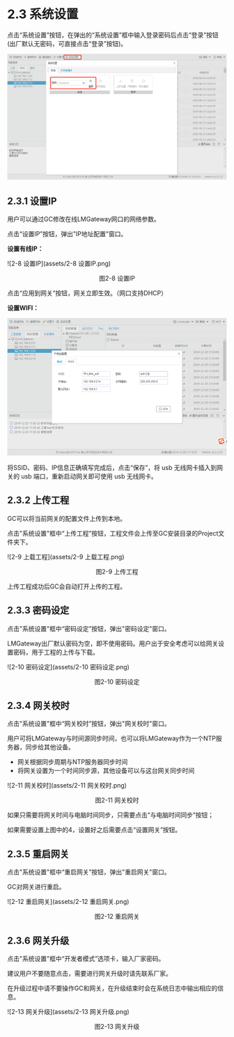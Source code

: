 # 2.3 系统设置

点击“系统设置”按钮，在弹出的“系统设置”框中输入登录密码后点击“登录”按钮(出厂默认无密码，可直接点击“登录”按钮)。

![系统设置](assets/系统设置.png)



## 2.3.1 设置IP

用户可以通过GC修改在线LMGateway网口的网络参数。 

点击“设置IP”按钮，弹出"IP地址配置"窗口。

**设置有线IP：**

![2-8 设置IP](assets/2-8 设置IP.png)

<center>图2-8 设置IP</center>

点击“应用到网关”按钮，网关立即生效。（网口支持DHCP）



**设置WIFI：**

![设置WIFI](assets/设置WIFI.png)

将SSID、密码、IP信息正确填写完成后，点击“保存”，将 usb 无线网卡插入到网关的 usb 端口，重新启动网关即可使用 usb 无线网卡。




## 2.3.2 上传工程

GC可以将当前网关的配置文件上传到本地。 

点击"系统设置"框中“上传工程”按钮，工程文件会上传至GC安装目录的Project文件夹下。

![2-9 上载工程](assets/2-9 上载工程.png)

<center>图2-9 上传工程</center>


上传工程成功后GC会自动打开上传的工程。



## 2.3.3 密码设定

点击"系统设置"框中“密码设定”按钮，弹出"密码设定"窗口。

LMGateway出厂默认密码为空，即不使用密码。用户出于安全考虑可以给网关设置密码，用于工程的上传与下载。

![2-10 密码设定](assets/2-10 密码设定.png)

<center>图2-10 密码设定</center>



## 2.3.4 网关校时

点击"系统设置"框中“网关校时”按钮，弹出"网关校时"窗口。

用户可将LMGateway与时间源同步时间，也可以将LMGateway作为一个NTP服务器，同步给其他设备。

- 网关根据同步周期与NTP服务器同步时间 
- 将网关设置为一个时间同步源，其他设备可以与这台网关同步时间

![2-11 网关校时](assets/2-11 网关校时.png)

<center>图2-11 网关校时</center>


如果只需要将网关时间与电脑时间同步，只需要点击“与电脑时间同步”按钮； 

如果需要设置上图中的4，设置好之后需要点击“设置网关”按钮。 



## 2.3.5 重启网关

点击"系统设置"框中“重启网关”按钮，弹出"重启网关"窗口。

GC对网关进行重启。

![2-12 重启网关](assets/2-12 重启网关.png)

<center>图2-12 重启网关</center>




## 2.3.6 网关升级

点击"系统设置"框中“开发者模式”选项卡，输入厂家密码。

建议用户不要随意点击，需要进行网关升级时请先联系厂家。 

在升级过程中请不要操作GC和网关，在升级结束时会在系统日志中输出相应的信息。

![2-13 网关升级](assets/2-13 网关升级.png)

<center>图2-13 网关升级</center>





